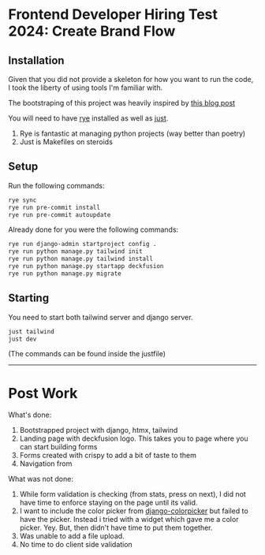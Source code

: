# Frontend Developer Hiring Test 2024: Create Brand Flow

## Installation

Given that you did not provide a skeleton for how you want to run the code, 
I took the liberty of using tools I'm familiar with.

The bootstraping of this project was heavily inspired by [this blog post](https://geoff.tuxpup.com/posts/django_tailwind_htmx_how_i_start/)

You will need to have [rye](https://rye.astral.sh/) installed as well as [just](https://github.com/casey/just).

1. Rye is fantastic at managing python projects (way better than poetry)
2. Just is Makefiles on steroids

## Setup

Run the following commands:

```sh
rye sync
rye run pre-commit install
rye run pre-commit autoupdate
```

Already done for you were the following commands:

```sh
rye run django-admin startproject config .
rye run python manage.py tailwind init
rye run python manage.py tailwind install
rye run python manage.py startapp deckfusion
rye run python manage.py migrate
```

## Starting

You need to start both tailwind server and django server.

```sh
just tailwind
just dev
```

(The commands can be found inside the justfile)


----

# Post Work

What's done:

1. Bootstrapped project with django, htmx, tailwind
2. Landing page with deckfusion logo. This takes you to page where you can start building forms
3. Forms created with crispy to add a bit of taste to them
4. Navigation from 

What was not done:

1. While form validation is checking (from stats, press on next), I did not have time to enforce staying on the page until its valid.
2. I want to include the color picker from [django-colorpicker](https://github.com/fabiocaccamo/django-colorfield) but failed to have the picker. Instead i tried with a widget which gave me a color picker. Yey. But, then didn't have time to put them together.
3. Was unable to add a file upload.
4. No time to do client side validation
